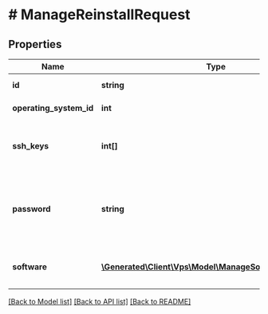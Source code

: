 # # ManageReinstallRequest

## Properties

Name | Type | Description | Notes
------------ | ------------- | ------------- | -------------
**id** | **string** | Идентификатор Vps (uuid) | [optional]
**operating_system_id** | **int** | Идентификатор ОС (required) | [optional]
**ssh_keys** | **int[]** | ID публичных ssh-ключей (предварительно созданные в системе) | [optional]
**password** | **string** | Пароль (должен включать минимум 1 upper, 1 lower, 1 digit, 1 special char. Мин длина - 8 символов) | [optional]
**software** | [**\Generated\Client\Vps\Model\ManageSoftwareInstallInfo[]**](ManageSoftwareInstallInfo.md) | Информация о ПО, которое необходимо установить | [optional]

[[Back to Model list]](../../README.md#models) [[Back to API list]](../../README.md#endpoints) [[Back to README]](../../README.md)
